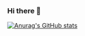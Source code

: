 ### Hi there 👋

[![Anurag's GitHub stats](https://github-readme-stats.vercel.app/api?username=xiuxiubok&show_icons=true&bg_color=00000000)](https://github.com/Yoepee/github-readme-stats)

<!--
**xiuxiubok/xiuxiubok** is a ✨ _special_ ✨ repository because its `README.md` (this file) appears on your GitHub profile.

Here are some ideas to get you started:

- 🔭 I’m currently working on ...
- 🌱 I’m currently learning ...
- 👯 I’m looking to collaborate on ...
- 🤔 I’m looking for help with ...
- 💬 Ask me about ...
- 📫 How to reach me: ...
- 😄 Pronouns: ...
- ⚡ Fun fact: ...
-->
